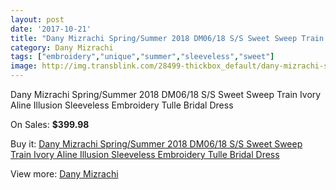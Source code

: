 ```yaml
---
layout: post
date: '2017-10-21'
title: "Dany Mizrachi Spring/Summer 2018 DM06/18 S/S Sweet Sweep Train Ivory Aline Illusion Sleeveless Embroidery Tulle Bridal Dress"
category: Dany Mizrachi
tags: ["embroidery","unique","summer","sleeveless","sweet"]
image: http://img.transblink.com/28499-thickbox_default/dany-mizrachi-spring-summer-2018-dm06-18-s-s-sweet-sweep-train-ivory-aline-illusion-sleeveless-embroidery-tulle-bridal-dress.jpg
---
```

Dany Mizrachi Spring/Summer 2018 DM06/18 S/S Sweet Sweep Train Ivory Aline Illusion Sleeveless Embroidery Tulle Bridal Dress

On Sales: **$399.98**
<a href="https://www.transblink.com/en/dany-mizrachi/9309-dany-mizrachi-spring-summer-2018-dm06-18-s-s-sweet-sweep-train-ivory-aline-illusion-sleeveless-embroidery-tulle-bridal-dress.html"><amp-img layout="responsive" width="600" height="600" src="//img.transblink.com/28499-thickbox_default/dany-mizrachi-spring-summer-2018-dm06-18-s-s-sweet-sweep-train-ivory-aline-illusion-sleeveless-embroidery-tulle-bridal-dress.jpg" alt="Dany Mizrachi Spring/Summer 2018 DM06/18 S/S Sweet Sweep Train Ivory Aline Illusion Sleeveless Embroidery Tulle Bridal Dress 0" /></a>
<a href="https://www.transblink.com/en/dany-mizrachi/9309-dany-mizrachi-spring-summer-2018-dm06-18-s-s-sweet-sweep-train-ivory-aline-illusion-sleeveless-embroidery-tulle-bridal-dress.html"><amp-img layout="responsive" width="600" height="600" src="//img.transblink.com/28502-thickbox_default/dany-mizrachi-spring-summer-2018-dm06-18-s-s-sweet-sweep-train-ivory-aline-illusion-sleeveless-embroidery-tulle-bridal-dress.jpg" alt="Dany Mizrachi Spring/Summer 2018 DM06/18 S/S Sweet Sweep Train Ivory Aline Illusion Sleeveless Embroidery Tulle Bridal Dress 1" /></a>
<a href="https://www.transblink.com/en/dany-mizrachi/9309-dany-mizrachi-spring-summer-2018-dm06-18-s-s-sweet-sweep-train-ivory-aline-illusion-sleeveless-embroidery-tulle-bridal-dress.html"><amp-img layout="responsive" width="600" height="600" src="//img.transblink.com/28501-thickbox_default/dany-mizrachi-spring-summer-2018-dm06-18-s-s-sweet-sweep-train-ivory-aline-illusion-sleeveless-embroidery-tulle-bridal-dress.jpg" alt="Dany Mizrachi Spring/Summer 2018 DM06/18 S/S Sweet Sweep Train Ivory Aline Illusion Sleeveless Embroidery Tulle Bridal Dress 2" /></a>
<a href="https://www.transblink.com/en/dany-mizrachi/9309-dany-mizrachi-spring-summer-2018-dm06-18-s-s-sweet-sweep-train-ivory-aline-illusion-sleeveless-embroidery-tulle-bridal-dress.html"><amp-img layout="responsive" width="600" height="600" src="//img.transblink.com/28500-thickbox_default/dany-mizrachi-spring-summer-2018-dm06-18-s-s-sweet-sweep-train-ivory-aline-illusion-sleeveless-embroidery-tulle-bridal-dress.jpg" alt="Dany Mizrachi Spring/Summer 2018 DM06/18 S/S Sweet Sweep Train Ivory Aline Illusion Sleeveless Embroidery Tulle Bridal Dress 3" /></a>

Buy it: [Dany Mizrachi Spring/Summer 2018 DM06/18 S/S Sweet Sweep Train Ivory Aline Illusion Sleeveless Embroidery Tulle Bridal Dress](https://www.transblink.com/en/dany-mizrachi/9309-dany-mizrachi-spring-summer-2018-dm06-18-s-s-sweet-sweep-train-ivory-aline-illusion-sleeveless-embroidery-tulle-bridal-dress.html "Dany Mizrachi Spring/Summer 2018 DM06/18 S/S Sweet Sweep Train Ivory Aline Illusion Sleeveless Embroidery Tulle Bridal Dress")

View more: [Dany Mizrachi](https://www.transblink.com/en/82-dany-mizrachi "Dany Mizrachi")